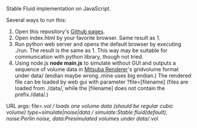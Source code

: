 Stable Fluid implementation on JavaScript.

Several ways to run this:

1. Open this repository's [Github pages](https://sowd.github.io/StableFluidsJS/).
2. Open index.html by your favorite browser. Same result as 1.
3. Run python web server and opens the default browser by executing ./run. The result is the same as 1. This way may be suitable for communication with python library, though not tried.
4. Using node.js **node main.js** to simulate without GUI and outputs a sequence of volume data in [Mitsuba Renderer](https://www.mitsuba-renderer.org/releases/current/documentation.pdf)'s gridvolume format under data/ (endian maybe wrong..mine uses big endian.) The rendered file can be loaded by web gui with parameter ?file=[filename] (files are loaded from ./data/, while the [filename] does not contain the prefix./data/.)

URL args:
file=*.vol / loads one volume data (should be regular cubic volume)
type=simulate|noise|data  / simulate:Stable fluid(default), noise:Perlin noise, data:Presimulated volumes under data/*.vol
